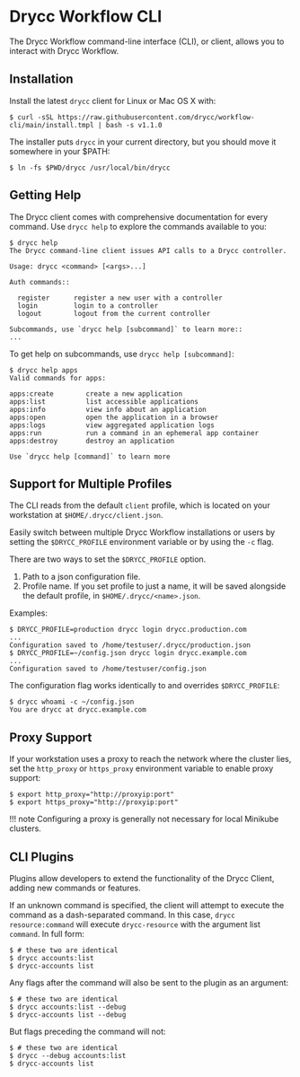 # Drycc Workflow  CLI

The Drycc Workflow command-line interface (CLI), or client, allows you to interact
with Drycc Workflow.

## Installation

Install the latest `drycc` client for Linux or Mac OS X with:

    $ curl -sSL https://raw.githubusercontent.com/drycc/workflow-cli/main/install.tmpl | bash -s v1.1.0

The installer puts `drycc` in your current directory, but you should move it
somewhere in your $PATH:

    $ ln -fs $PWD/drycc /usr/local/bin/drycc

## Getting Help

The Drycc client comes with comprehensive documentation for every command.
Use `drycc help` to explore the commands available to you:

    $ drycc help
    The Drycc command-line client issues API calls to a Drycc controller.

    Usage: drycc <command> [<args>...]

    Auth commands::

      register      register a new user with a controller
      login         login to a controller
      logout        logout from the current controller

    Subcommands, use `drycc help [subcommand]` to learn more::
    ...

To get help on subcommands, use `drycc help [subcommand]`:

    $ drycc help apps
    Valid commands for apps:

    apps:create        create a new application
    apps:list          list accessible applications
    apps:info          view info about an application
    apps:open          open the application in a browser
    apps:logs          view aggregated application logs
    apps:run           run a command in an ephemeral app container
    apps:destroy       destroy an application

    Use `drycc help [command]` to learn more


## Support for Multiple Profiles

The CLI reads from the default `client` profile, which is located on your
workstation at `$HOME/.drycc/client.json`.

Easily switch between multiple Drycc Workflow installations or users by setting
the `$DRYCC_PROFILE` environment variable or by using the `-c` flag.

There are two ways to set the `$DRYCC_PROFILE` option.

1. Path to a json configuration file.
2. Profile name. If you set profile to just a name, it will be saved alongside the default profile,
   in `$HOME/.drycc/<name>.json`.

Examples:

    $ DRYCC_PROFILE=production drycc login drycc.production.com
    ...
    Configuration saved to /home/testuser/.drycc/production.json
    $ DRYCC_PROFILE=~/config.json drycc login drycc.example.com
    ...
    Configuration saved to /home/testuser/config.json

The configuration flag works identically to and overrides `$DRYCC_PROFILE`:

    $ drycc whoami -c ~/config.json
    You are drycc at drycc.example.com

## Proxy Support

If your workstation uses a proxy to reach the network where the cluster lies,
set the `http_proxy` or `https_proxy` environment variable to enable proxy support:

    $ export http_proxy="http://proxyip:port"
    $ export https_proxy="http://proxyip:port"

!!! note
    Configuring a proxy is generally not necessary for local Minikube clusters.

## CLI Plugins

Plugins allow developers to extend the functionality of the Drycc Client, adding new commands or features.

If an unknown command is specified, the client will attempt to execute the command as a dash-separated command. In this case, `drycc resource:command` will execute `drycc-resource` with the argument list `command`. In full form:

    $ # these two are identical
    $ drycc accounts:list
    $ drycc-accounts list

Any flags after the command will also be sent to the plugin as an argument:

    $ # these two are identical
    $ drycc accounts:list --debug
    $ drycc-accounts list --debug

But flags preceding the command will not:

    $ # these two are identical
    $ drycc --debug accounts:list
    $ drycc-accounts list
